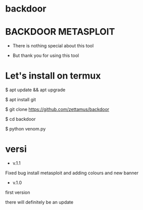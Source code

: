 # backdoor

# BACKDOOR METASPLOIT

- There is nothing special about this tool

- But thank you for using this tool


# Let's install on termux

$ apt update && apt upgrade

$ apt install git

$ git clone https://github.com/zettamus/backdoor

$ cd backdoor

$ python venom.py

# versi

- v.1.1

Fixed bug install metasploit and adding colours and new banner

- v.1.0

first version

there will definitely be an update
